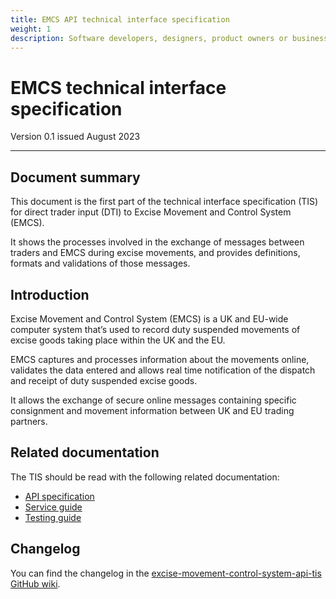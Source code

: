```yaml
---
title: EMCS API technical interface specification
weight: 1
description: Software developers, designers, product owners or business analysts. Integrate your software with the EMCS service
---
```


# EMCS technical interface specification

Version 0.1 issued August 2023
***


## Document summary

This document is the first part of the technical interface specification (TIS) for direct trader input (DTI) to Excise Movement and Control System (EMCS). 
 
It shows the processes involved in the exchange of messages between traders and EMCS during excise movements, and provides definitions, formats and validations of those messages.  


## Introduction
 
Excise Movement and Control System (EMCS) is a UK and EU-wide computer system that’s used to record duty suspended movements of excise goods taking place within the UK and the EU.

EMCS captures and processes information about the movements online, validates the data entered and allows real time notification of the dispatch and receipt of duty suspended excise goods.

It allows the exchange of secure online messages containing specific consignment and movement information between UK and EU trading partners.



## Related documentation

The TIS should be read with the following related documentation: 

- [API specification](/api-documentation/docs/api/service/excise-movement-control-system-api/1.0/oas/page)
- [Service guide](/guides/emcs-api-service-guide/)
- [Testing guide](/guides/emcs-api-testing-guide/)

## Changelog

You can find the changelog in the [excise-movement-control-system-api-tis GitHub wiki](https://github.com/hmrc/excise-movement-control-system-api-tis/wiki/Excise-Movement-Control-System-API-TIS-changelog).
